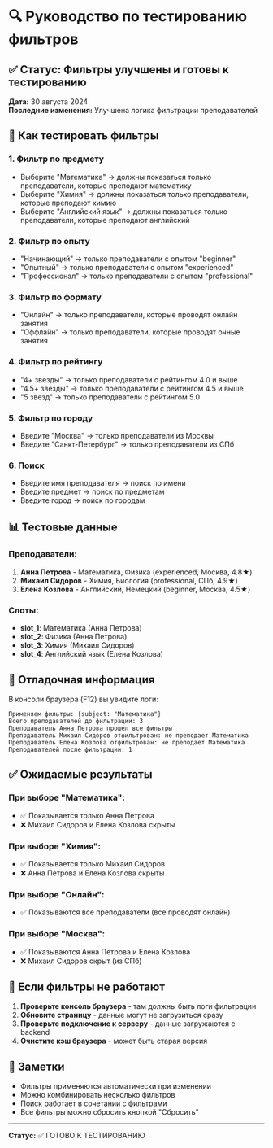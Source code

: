 # 🔍 Руководство по тестированию фильтров

## ✅ Статус: Фильтры улучшены и готовы к тестированию

**Дата:** 30 августа 2024  
**Последние изменения:** Улучшена логика фильтрации преподавателей

## 🎯 Как тестировать фильтры

### 1. **Фильтр по предмету**
- Выберите "Математика" → должны показаться только преподаватели, которые преподают математику
- Выберите "Химия" → должны показаться только преподаватели, которые преподают химию
- Выберите "Английский язык" → должны показаться только преподаватели, которые преподают английский

### 2. **Фильтр по опыту**
- "Начинающий" → только преподаватели с опытом "beginner"
- "Опытный" → только преподаватели с опытом "experienced"  
- "Профессионал" → только преподаватели с опытом "professional"

### 3. **Фильтр по формату**
- "Онлайн" → только преподаватели, которые проводят онлайн занятия
- "Оффлайн" → только преподаватели, которые проводят очные занятия

### 4. **Фильтр по рейтингу**
- "4+ звезды" → только преподаватели с рейтингом 4.0 и выше
- "4.5+ звезды" → только преподаватели с рейтингом 4.5 и выше
- "5 звезд" → только преподаватели с рейтингом 5.0

### 5. **Фильтр по городу**
- Введите "Москва" → только преподаватели из Москвы
- Введите "Санкт-Петербург" → только преподаватели из СПб

### 6. **Поиск**
- Введите имя преподавателя → поиск по имени
- Введите предмет → поиск по предметам
- Введите город → поиск по городам

## 📊 Тестовые данные

### Преподаватели:
1. **Анна Петрова** - Математика, Физика (experienced, Москва, 4.8★)
2. **Михаил Сидоров** - Химия, Биология (professional, СПб, 4.9★)
3. **Елена Козлова** - Английский, Немецкий (beginner, Москва, 4.5★)

### Слоты:
- **slot_1**: Математика (Анна Петрова)
- **slot_2**: Физика (Анна Петрова)  
- **slot_3**: Химия (Михаил Сидоров)
- **slot_4**: Английский язык (Елена Козлова)

## 🔧 Отладочная информация

В консоли браузера (F12) вы увидите логи:
```
Применяем фильтры: {subject: "Математика"}
Всего преподавателей до фильтрации: 3
Преподаватель Анна Петрова прошел все фильтры
Преподаватель Михаил Сидоров отфильтрован: не преподает Математика
Преподаватель Елена Козлова отфильтрован: не преподает Математика
Преподавателей после фильтрации: 1
```

## ✅ Ожидаемые результаты

### При выборе "Математика":
- ✅ Показывается только Анна Петрова
- ❌ Михаил Сидоров и Елена Козлова скрыты

### При выборе "Химия":
- ✅ Показывается только Михаил Сидоров
- ❌ Анна Петрова и Елена Козлова скрыты

### При выборе "Онлайн":
- ✅ Показываются все преподаватели (все проводят онлайн)

### При выборе "Москва":
- ✅ Показываются Анна Петрова и Елена Козлова
- ❌ Михаил Сидоров скрыт (из СПб)

## 🐛 Если фильтры не работают

1. **Проверьте консоль браузера** - там должны быть логи фильтрации
2. **Обновите страницу** - данные могут не загрузиться сразу
3. **Проверьте подключение к серверу** - данные загружаются с backend
4. **Очистите кэш браузера** - может быть старая версия

## 📝 Заметки

- Фильтры применяются автоматически при изменении
- Можно комбинировать несколько фильтров
- Поиск работает в сочетании с фильтрами
- Все фильтры можно сбросить кнопкой "Сбросить"

---
**Статус:** ✅ ГОТОВО К ТЕСТИРОВАНИЮ
